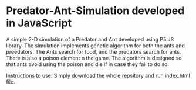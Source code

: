 # Predator-Ant-Simulation developed in JavaScript
A simple 2-D simulation of a Predator and Ant developed using P5.JS library. The simulation implements genetic algorithm for both the ants and preedators. The Ants search for food, and the predators search for ants. There is also a poison element n the game. The algorithm is designed so that ants avoid using the poison and die if in case they fail to do so.  

Instructions to use:
  Simply download the whole repsitory and run index.html file. 
